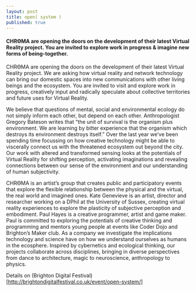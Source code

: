 ```yaml
---
layout: post
title: open( system )
published: true
---
```



<h4>
<span class="chroma">CHRϴMA</span> are opening the doors on the development of their latest Virtual Reality project. You are invited to explore work in progress &amp; imagine new forms of being-together.
</h4>


<span class="chroma">CHRϴMA</span> are opening the doors on the development of their latest Virtual Reality project. We are asking how virtual reality and network technology can bring our domestic spaces into new communications with other living beings and the ecosystem. You are invited to visit and explore work in progress, creatively input and radically speculate about collective territories and future uses for Virtual Reality.


We believe that questions of mental, social and environmental ecology do not simply inform each other, but depend on each other. Anthropologist Gregory Bateson writes that “the unit of survival is the organism plus environment. We are learning by bitter experience that the organism which destroys its environment destroys itself.” Over the last year we’ve been spending time focussing on how creative technology might be able to viscerally connect us with the threatened ecosystem out beyond the city.  Our work with altered and transformed sensing looks at the potentials of Virtual Reality for shifting perception, activating imaginations and revealing connections between our sense of the environment and our understanding of human subjectivity.

<span class="chroma">CHRϴMA</span> is an artist’s group that creates public and participatory events that explore the flexible relationship between the physical and the virtual, the real world and imagined ones. Kate Genevieve is an artist, director and researcher working on a DPhil at the University of Sussex, creating virtual reality experiences to explore the plasticity of subjective perception and embodiment. Paul Hayes is a creative programmer, artist and game maker. Paul is committed to exploring the potentials of creative thinking and programming and mentors young people at events like Coder Dojo and Brighton’s Maker club. As a company we investigate the implications technology and science have on how we understand ourselves as humans in the ecosphere. Inspired by cybernetics and ecological thinking, our projects collaborate across disciplines, bringing in diverse perspectives from dance to architecture, magic to neuroscience, anthropology to physics.

Details on (Brighton Digital Festival)[http://brightondigitalfestival.co.uk/event/open-system/]
